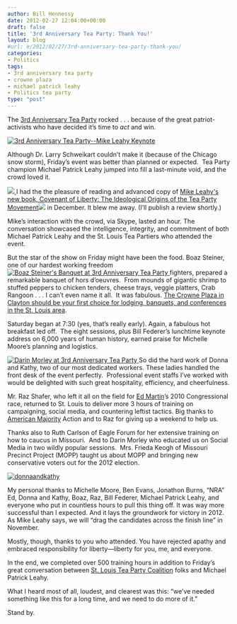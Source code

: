 ```yaml
---
author: Bill Hennessy
date: 2012-02-27 12:04:00+00:00
draft: false
title: '3rd Anniversary Tea Party: Thank You!'
layout: blog
#url: e/2012/02/27/3rd-anniversary-tea-party-thank-you/
categories:
- Politics
tags:
- 3rd anniversary tea party
- crowne plaza
- michael patrick leahy
- Politics tea party
type: "post"
---
```


The [3rd Anniversary Tea Party](https://3rdanniversaryteaparty.eventbrite.com/) rocked . . . because of the great patriot-activists who have decided it’s time to _act_ and win.

[![3rd Anniversary Tea Party--Mike Leahy Keynote](https://hennessysview.com/wp-content/uploads/2012/02/IMG_1402_thumb.jpg)
](https://hennessysview.com/wp-content/uploads/2012/02/IMG_1402.jpg)

Although Dr. Larry Schweikart couldn’t make it (because of the Chicago snow storm), Friday’s event was better than planned or expected.  Tea Party champion Michael Patrick Leahy jumped into fill a last-minute void, and the crowd loved it.

[![](https://ws.assoc-amazon.com/widgets/q?_encoding=UTF8&Format=_SL110_&ASIN=0062066331&MarketPlace=US&ID=AsinImage&WS=1&tag=hennesssview-20&ServiceVersion=20070822)
](https://www.amazon.com/gp/product/0062066331/ref=as_li_ss_il?ie=UTF8&tag=hennesssview-20&linkCode=as2&camp=1789&creative=390957&creativeASIN=0062066331)I had the the pleasure of reading and advanced copy of [Mike Leahy's new book, Covenant of Liberty: The Ideological Origins of the Tea Party Movement](https://www.amazon.com/gp/product/0062066331/ref=as_li_ss_tl?ie=UTF8&tag=hennesssview-20&linkCode=as2&camp=1789&creative=390957&creativeASIN=0062066331)![](https://www.assoc-amazon.com/e/ir?t=hennesssview-20&l=as2&o=1&a=0062066331)
in December. It blew me away. (I’ll publish a review shortly.)

Mike’s interaction with the crowd, via Skype, lasted an hour. The conversation showcased the intelligence, integrity, and commitment of both Michael Patrick Leahy and the St. Louis Tea Partiers who attended the event.

But the star of the show on Friday might have been the food. Boaz Steiner, one of our hardest working freedom [![Boaz Steiner's Banquet at 3rd Anniversary Tea Party](https://hennessysview.com/wp-content/uploads/2012/02/IMG_1407_thumb.jpg)
](https://hennessysview.com/wp-content/uploads/2012/02/IMG_1407.jpg)fighters, prepared a remarkable banquet of hors d’oeuvres.  From mounds of gigantic shrimp to stuffed peppers to chicken tenders, cheese trays, veggie platters, Crab Rangoon . . . I can’t even name it all.  It was fabulous. [The Crowne Plaza in Clayton should be your first choice for lodging, banquets, and conferences in the St. Louis area](https://www.cpclayton.com/).

Saturday began at 7:30 (yes, that’s really early). Again, a fabulous hot breakfast led off.  The eight sessions, plus Bill Federer’s lunchtime keynote address on 6,000 years of human history, earned praise for Michelle Moore’s planning and logistics.

[![Darin Morley at 3rd Anniversary Tea Party](https://hennessysview.com/wp-content/uploads/2012/02/IMG_1400_thumb.jpg)
](https://hennessysview.com/wp-content/uploads/2012/02/IMG_1400.jpg)So did the hard work of Donna and Kathy, two of our most dedicated workers. These ladies handled the front desk of the event perfectly.  Professional event staffs I’ve worked with would be delighted with such great hospitality, efficiency, and cheerfulness.

Mr. Raz Shafer, who left it all on the field for [Ed Martin](https://edmartinformissouri.com/)’s 2010 Congressional race, returned to St. Louis to deliver more 3 hours of training on campaigning, social media, and countering leftist tactics. Big thanks to [American Majority](https://americanmajority.org/) Action and to Raz for giving up a weekend to help us.

Thanks also to Ruth Carlson of Eagle Forum for her extensive training on how to caucus in Missouri.  And to Darin Morley who educated us on Social Media in two wildly popular sessions.  Mrs. Frieda Keogh of Missouri Precinct Project (MOPP) taught us about MOPP and bringing new  conservative voters out for the 2012 election.

[![donnaandkathy](https://hennessysview.com/wp-content/uploads/2012/02/donnaandkathy_thumb.jpg)
](https://hennessysview.com/wp-content/uploads/2012/02/donnaandkathy.jpg)

My personal thanks to Michelle Moore, Ben Evans, Jonathon Burns, “NRA” Ed, Donna and Kathy, Boaz, Raz, Bill Federer, Michael Patrick Leahy, and everyone who put in countless hours to pull this thing off. It was way more successful than I expected. And it lays the groundwork for victory in 2012. As Mike Leahy says, we will “drag the candidates across the finish line” in November.

Mostly, though, thanks to you who attended. You have rejected apathy and embraced responsibility for liberty—liberty for you, me, and everyone.

In the end, we completed over 500 training hours in addition to Friday’s great conversation between [St. Louis Tea Party Coalition](https://stlouisteaparty.com) folks and Michael Patrick Leahy.

What I heard most of all, loudest, and clearest was this: “we’ve needed something like this for a long time, and we need to do more of it.”

Stand by.
